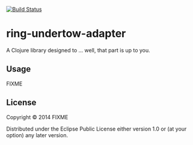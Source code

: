 [![Build Status](https://travis-ci.org/tvaughan/ring-undertow-adapter.png?branch=master)](https://travis-ci.org/tvaughan/ring-undertow-adapter)

# ring-undertow-adapter

A Clojure library designed to ... well, that part is up to you.

## Usage

FIXME

## License

Copyright © 2014 FIXME

Distributed under the Eclipse Public License either version 1.0 or (at
your option) any later version.
